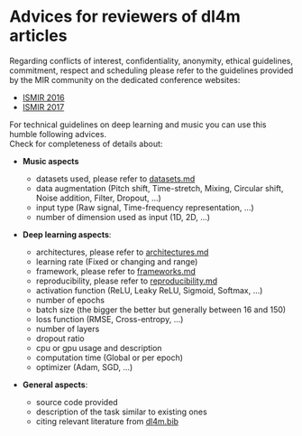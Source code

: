 # Advices for reviewers of dl4m articles

Regarding conflicts of interest, confidentiality, anonymity, ethical guidelines, commitment, respect and scheduling please refer to the guidelines provided by the MIR community on the dedicated conference websites:
- [ISMIR 2016](https://wp.nyu.edu/ismir2016/call-for-participation/guidelines-for-reviewers/)   
- [ISMIR 2017](https://ismir2017.smcnus.org/guidelines-for-reviewers/) 
   
For technical guidelines on deep learning and music you can use this humble following advices.   
Check for completeness of details about: 

- **Music aspects** 
  - datasets used, please refer to [datasets.md](https://github.com/ybayle/awesome-deep-learning-music/blob/master/datasets.md)
  - data augmentation (Pitch shift, Time-stretch, Mixing, Circular shift, Noise addition, Filter, Dropout, ...)
  - input type (Raw signal, Time-frequency representation, ...)
  - number of dimension used as input (1D, 2D, ...) 

- **Deep learning aspects**:
  - architectures, please refer to [architectures.md](https://github.com/ybayle/awesome-deep-learning-music/blob/master/architectures.md)
  - learning rate (Fixed or changing and range)
  - framework, please refer to [frameworks.md](https://github.com/ybayle/awesome-deep-learning-music/blob/master/frameworks.md)
  - reproducibility, please refer to [reproducibility.md](https://github.com/ybayle/awesome-deep-learning-music/blob/master/reproducibility.md)
  - activation function (ReLU, Leaky ReLU, Sigmoid, Softmax, ...)
  - number of epochs
  - batch size (the bigger the better but generally between 16 and 150)
  - loss function (RMSE, Cross-entropy, ...)
  - number of layers
  - dropout ratio
  - cpu or gpu usage and description
  - computation time (Global or per epoch)
  - optimizer (Adam, SGD, ...)

- **General aspects**:
  - source code provided
  - description of the task similar to existing ones
  - citing relevant literature from [dl4m.bib](https://github.com/ybayle/awesome-deep-learning-music/blob/master/dl4m.bib)
